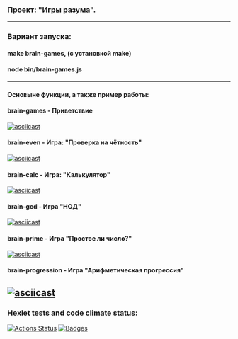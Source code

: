 ### Проект: "Игры разума".
---
### Вариант запуска:
#### make brain-games, (с установкой make)
#### node bin/brain-games.js
---
#### Основыне функции, а также пример работы:
#### brain-games - Приветствие
[![asciicast](https://asciinema.org/a/hmoo4m86w3cMa1HdDzOTKs3jI.svg)](https://asciinema.org/a/hmoo4m86w3cMa1HdDzOTKs3jI) 
#### brain-even - Игра: "Проверка на чётность"
[![asciicast](https://asciinema.org/a/tWNVxJVKjAa34KeJLmb4pTJlZ.svg)](https://asciinema.org/a/tWNVxJVKjAa34KeJLmb4pTJlZ)
#### brain-calc - Игра: "Калькулятор"
[![asciicast](https://asciinema.org/a/ugJUiUsbbLBJUGrssFwxWOBQk.svg)](https://asciinema.org/a/ugJUiUsbbLBJUGrssFwxWOBQk)
#### brain-gcd - Игра "НОД"
[![asciicast](https://asciinema.org/a/fJxh4gPc9bY7QdV62Eyc5M3Ht.svg)](https://asciinema.org/a/fJxh4gPc9bY7QdV62Eyc5M3Ht)
#### brain-prime - Игра "Простое ли число?"
[![asciicast](https://asciinema.org/a/lbrRUJ6DYG6DymIVKSOxjU2D1.svg)](https://asciinema.org/a/lbrRUJ6DYG6DymIVKSOxjU2D1)
#### brain-progression -  Игра "Арифметическая прогрессия"
[![asciicast](https://asciinema.org/a/f2B0EfBlI3GknUnZVpkk8YeCD.svg)](https://asciinema.org/a/f2B0EfBlI3GknUnZVpkk8YeCD)
---
### Hexlet tests and code climate status:
[![Actions Status](https://github.com/Vandopal/frontend-project-44/workflows/hexlet-check/badge.svg)](https://github.com/Vandopal/frontend-project-44/actions) [![Badges](https://api.codeclimate.com/v1/badges/769b7b913bdb4f834bf7/maintainability)](https://codeclimate.com/github/Vandopal/frontend-project-44)